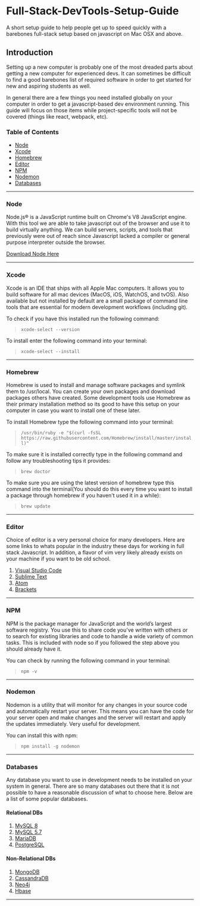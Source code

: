 # Full-Stack-DevTools-Setup-Guide

A short setup guide to help people get up to speed quickly with a barebones full-stack setup based on javascript on Mac OSX and above.

## Introduction

Setting up a new computer is probably one of the most dreaded parts about getting a new computer for experienced devs. It can sometimes be difficult to find a good barebones list of required software in order to get started for new and aspiring students as well.

In general there are a few things you need installed globally on your computer in order to get a javascript-based dev environment running. This guide will focus on those items while project-specific tools will not be covered (things like react, webpack, etc).

### Table of Contents

- [Node](#node)
- [Xcode](#Xcode)
- [Homebrew](#homebrew)
- [Editor](#editor)
- [NPM](#npm)
- [Nodemon](#nodemon)
- [Databases](#databases)

---

### Node

Node.js® is a JavaScript runtime built on Chrome's V8 JavaScript engine. With this tool we are able to take javascript out of the browser and use it to build virtually anything. We can build servers, scripts, and tools that previously were out of reach since Javascript lacked a compiler or general purpose interpreter outside the browser.

[Download Node Here](https://nodejs.org/en/)

---

### Xcode

Xcode is an IDE that ships with all Apple Mac computers. It allows you to build software for all mac devices (MacOS, iOS, WatchOS, and tvOS). Also available but not installed by default are a small package of command line tools that are essential for modern development workflows (including git).

To check if you have this installed run the following command:

> `xcode-select --version`

To install enter the following command into your terminal:

> `xcode-select --install`

---

### Homebrew

Homebrew is used to install and manage software packages and symlink them to /usr/local. You can create your own packages and download packages others have created. Some development tools use Homebrew as their primary installation method so its good to have this setup on your computer in case you want to install one of these later.

To install Homebrew type the following command into your terminal:

> `/usr/bin/ruby -e "$(curl -fsSL https://raw.githubusercontent.com/Homebrew/install/master/install)"`

To make sure it is installed correctly type in the following command and follow any troubleshooting tips it provides:

> `brew doctor`

To make sure you are using the latest version of homebrew type this command into the terminal(You should do this every time you want to install a package through homebrew if you haven't used it in a while):

> `brew update`

---

### Editor

Choice of editor is a very personal choice for many developers. Here are some links to whats popular in the industry these days for working in full stack Javascript. In addition, a flavor of vim very likely already exists on your machine if you want to be old school.

1. [Visual Studio Code](https://code.visualstudio.com/)
2. [Sublime Text](https://www.sublimetext.com/)
3. [Atom](https://atom.io/)
4. [Brackets](http://brackets.io/index.html)

---

### NPM

NPM is the package manager for JavaScript and the world’s largest software registry. You use this to share code you've written with others or to search for existing libraries and code to handle a wide variety of common tasks. This is included with node so if you followed the step above you should already have it.

You can check by running the following command in your terminal:

> `npm -v`

---

### Nodemon

Nodemon is a utility that will monitor for any changes in your source code and automatically restart your server. This means you can have the code for your server open and make changes and the server will restart and apply the updates immediately. Very useful for development.

You can install this with npm:

> `npm install -g nodemon`

---

### Databases

Any database you want to use in development needs to be installed on your system in general. There are so many databases out there that it is not possible to have a reasonable discussion of what to choose here. Below are a list of some popular databases.

#### Relational DBs

1. [MySQL 8](https://dev.mysql.com/downloads/mysql/)
2. [MySQL 5.7](https://dev.mysql.com/downloads/mysql/5.7.html#downloads)
3. [MariaDB](https://mariadb.com/kb/en/library/installing-mariadb-on-macos-using-homebrew/)
4. [PostgreSQL](https://www.postgresql.org/download/macosx/)

#### Non-Relational DBs

1. [MongoDB](https://docs.mongodb.com/manual/tutorial/install-mongodb-on-os-x/#update-homebrew-s-package-database)
2. [CassandraDB](https://gist.github.com/hkhamm/a9a2b45dd749e5d3b3ae)
3. [Neo4j](https://neo4j.com/docs/operations-manual/current/installation/osx/)
4. [Hbase](http://macappstore.org/hbase/)

---
